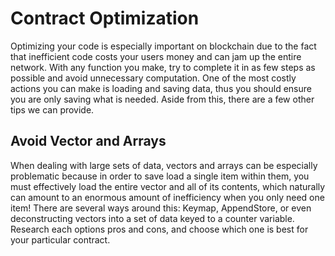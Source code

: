 # Contract Optimization

Optimizing your code is especially important on blockchain due to the fact that inefficient code costs your users money and can jam up the entire network. With any function you make, try to complete it in as few steps as possible and avoid unnecessary computation. One of the most costly actions you can make is loading and saving data, thus you should ensure you are only saving what is needed. Aside from this, there are a few other tips we can provide.

## Avoid Vector and Arrays

When dealing with large sets of data, vectors and arrays can be especially problematic because in order to save load a single item within them, you must effectively load the entire vector and all of its contents, which naturally can amount to an enormous amount of inefficiency when you only need one item! There are several ways around this: Keymap, AppendStore, or even deconstructing vectors into a set of data keyed to a counter variable. Research each options pros and cons, and choose which one is best for your particular contract.
